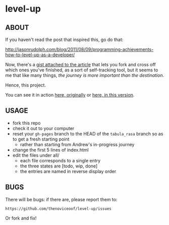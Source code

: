 level-up
================================================================================

ABOUT
--------------------------------------------------------------------------------
If you haven't read the post that inspired this, go do that:

http://jasonrudolph.com/blog/2011/08/09/programming-achievements-how-to-level-up-as-a-developer/

Now, there's a [gist attached to the article](https://gist.github.com/1133830)
that lets you fork and cross off which ones you've finished, as a sort of
self-tracking tool, but it seems to me that like many things,
*the journey is more important than the destination*.

Hence, this project.

You can see it in action [here, originally](http://thenoviceoof.github.com/level-up/) or [here, in this version](http://apetro.github.com/level-up/).

USAGE
--------------------------------------------------------------------------------
 * fork this repo
 * check it out to your computer
 * reset your `gh-pages` branch to the HEAD of the `tabula_rasa` branch so as to get a fresh starting point
   * rather than starting from Andrew's in-progress journey
 * change the first 5 lines of index.html
 * edit the files under all/
   * each file corresponds to a single entry
   * the three states are [todo, wip, done]
   * the entries are named in reverse display order

BUGS
--------------------------------------------------------------------------------
There will be bugs: if there are, please report them to:

    https://github.com/thenoviceoof/level-up/issues

Or fork and fix!